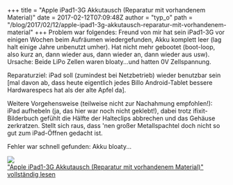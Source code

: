 +++
title = "Apple iPad1-3G Akkutausch (Reparatur mit vorhandenem Material)"
date = 2017-02-12T07:09:48Z
author = "typ_o"
path = "/blog/2017/02/12/apple-ipad1-3g-akkutausch-reparatur-mit-vorhandenem-material"
+++
Problem war folgendes: Freund von mir hat sein iPad1-3G vor einigen
Wochen beim Aufräumen wiedergefunden, Akku komplett leer (lag halt
einige Jahre unbenutzt umher). Hat nicht mehr gebootet (boot-loop, also
kurz an, dann wieder aus, dann wieder an, dann wieder aus usw). Ursache:
Beide LiPo Zellen waren bloaty...und hatten 0V Zellspannung.  
  
Reparaturziel: iPad soll (zumindest bei Netzbetrieb) wieder benutzbar
sein \[mal davon ab, dass heute eigentlich jedes Billo Android-Tablet
bessere Hardwarespecs hat als der alte Apfel da\].  
  
Weitere Vorgehensweise (teilweise nicht zur Nachahmung empfohlen\!):  
iPad aufhebeln (ja, das hier war noch nicht geklebt\!), dabei trotz
ifixit-Bilderbuch gefühlt die Hälfte der Halteclips abbrechen und das
Gehäuse zerkratzen. Stellt sich raus, dass 'nen großer Metallspachtel
doch nicht so gut zum iPad-Öffnen gedacht ist.  
  
Fehler war schnell gefunden: Akku bloaty...  
  
[![](https://flipdot.org/blog/uploads/ipad-bloaty1.serendipityThumb.jpg)](https://flipdot.org/blog/uploads/ipad-bloaty1.jpg)  
["Apple iPad1-3G Akkutausch (Reparatur mit vorhandenem Material)"
vollständig
lesen](https://flipdot.org/blog/archives/367-Apple-iPad1-3G-Akkutausch-Reparatur-mit-vorhandenem-Material.html#extended)
